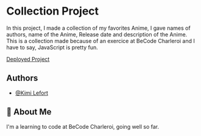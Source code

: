 # Collection Project

In this project, I made a collection of my favorites Anime, I gave names of authors, name of the Anime, Release date and description of the Anime. This is a collection made because of an exercice at BeCode Charleroi and I have to say, JavaScript is pretty fun.

[Deployed Project](https://mardixx.github.io/Collection-project/)


## Authors

- [@Kimi Lefort](https://github.com/Mardixx)


## 🚀 About Me
I'm a learning to code at BeCode Charleroi, going well so far.
